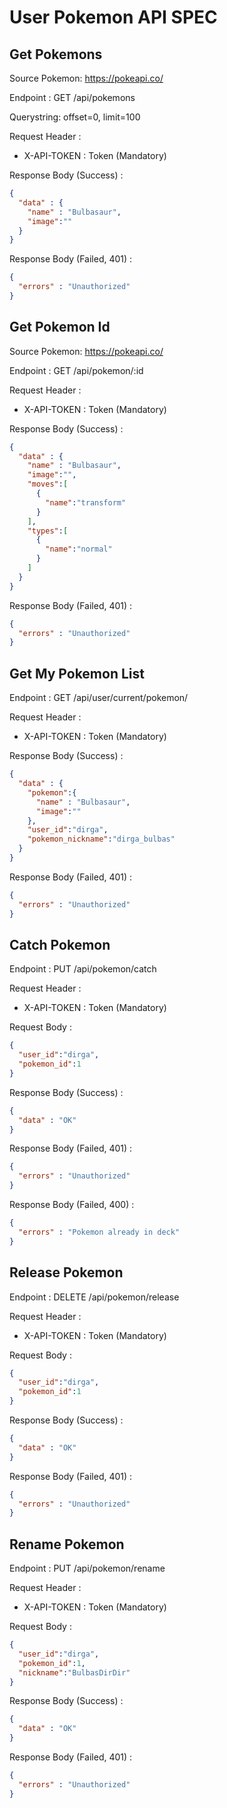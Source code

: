 # User Pokemon API SPEC

## Get Pokemons

Source Pokemon: https://pokeapi.co/

Endpoint : GET /api/pokemons 

Querystring: offset=0, limit=100 

Request Header :

- X-API-TOKEN : Token (Mandatory) 

Response Body (Success) :

```json
{
  "data" : {
    "name" : "Bulbasaur",
    "image":""
  }
}
```

Response Body (Failed, 401) :

```json
{
  "errors" : "Unauthorized"
}
```

## Get Pokemon Id

Source Pokemon: https://pokeapi.co/

Endpoint : GET /api/pokemon/:id

Request Header :

- X-API-TOKEN : Token (Mandatory) 

Response Body (Success) :

```json
{
  "data" : {
    "name" : "Bulbasaur",
    "image":"",
    "moves":[
      {
        "name":"transform"
      }
    ],
    "types":[
      {
        "name":"normal"
      }
    ]
  }
}
```

Response Body (Failed, 401) :

```json
{
  "errors" : "Unauthorized"
}
```

## Get My Pokemon List

Endpoint : GET /api/user/current/pokemon/

Request Header :

- X-API-TOKEN : Token (Mandatory) 

Response Body (Success) :

```json
{
  "data" : {
    "pokemon":{
      "name" : "Bulbasaur",
      "image":""
    },
    "user_id":"dirga",
    "pokemon_nickname":"dirga_bulbas"
  }
}
```

Response Body (Failed, 401) :

```json
{
  "errors" : "Unauthorized"
}
```

## Catch Pokemon

Endpoint : PUT /api/pokemon/catch

Request Header :

- X-API-TOKEN : Token (Mandatory) 

Request Body :
```json
{
  "user_id":"dirga",
  "pokemon_id":1
}
```

Response Body (Success) :

```json
{
  "data" : "OK"
}
```

Response Body (Failed, 401) :

```json
{
  "errors" : "Unauthorized"
}
```

Response Body (Failed, 400) :

```json
{
  "errors" : "Pokemon already in deck"
}
```

## Release Pokemon

Endpoint : DELETE /api/pokemon/release

Request Header :

- X-API-TOKEN : Token (Mandatory) 

Request Body :
```json
{
  "user_id":"dirga",
  "pokemon_id":1
}
```

Response Body (Success) :

```json
{
  "data" : "OK"
}
```

Response Body (Failed, 401) :

```json
{
  "errors" : "Unauthorized"
}
```

## Rename Pokemon

Endpoint : PUT /api/pokemon/rename

Request Header :

- X-API-TOKEN : Token (Mandatory) 

Request Body :
```json
{
  "user_id":"dirga",
  "pokemon_id":1,
  "nickname":"BulbasDirDir"
}
```

Response Body (Success) :

```json
{
  "data" : "OK"
}
```

Response Body (Failed, 401) :

```json
{
  "errors" : "Unauthorized"
}
```
